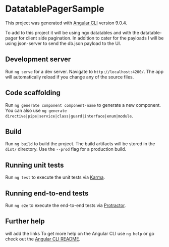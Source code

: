 # DatatablePagerSample

This project was generated with [Angular CLI](https://github.com/angular/angular-cli) version 9.0.4.

To add to this project it will be using ngx datatables and with the datatable-pager for client side pagination.
In addition to cater for the payloads I will be using json-server to send the db.json payload to the UI.

## Development server

Run `ng serve` for a dev server. Navigate to `http://localhost:4200/`. The app will automatically reload if you change any of the source files.

## Code scaffolding

Run `ng generate component component-name` to generate a new component. You can also use `ng generate directive|pipe|service|class|guard|interface|enum|module`.

## Build

Run `ng build` to build the project. The build artifacts will be stored in the `dist/` directory. Use the `--prod` flag for a production build.

## Running unit tests

Run `ng test` to execute the unit tests via [Karma](https://karma-runner.github.io).

## Running end-to-end tests

Run `ng e2e` to execute the end-to-end tests via [Protractor](http://www.protractortest.org/).

## Further help
will add the links
To get more help on the Angular CLI use `ng help` or go check out the [Angular CLI README](https://github.com/angular/angular-cli/blob/master/README.md).
